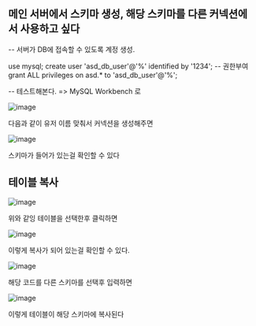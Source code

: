 ## 메인 서버에서 스키마 생성, 해당 스키마를 다른 커넥션에서 사용하고 싶다

-- 서버가 DB에 접속할 수 있도록 계정 생성.

use mysql;
create user 'asd_db_user'@'%' identified by '1234';
-- 권한부여
grant ALL privileges on asd.* to 'asd_db_user'@'%';

-- 테스트해본다. => MySQL Workbench 로

![image](https://github.com/ijd1236/Database/assets/130967884/43f82431-6a93-4eac-83db-5216f4ec2c83)

다음과 같이 유저 이름 맞춰서 커넥션을 생성해주면


![image](https://github.com/ijd1236/Database/assets/130967884/fb817b28-2830-47a1-9351-aa5c87af25a7)

스키마가 들어가 있는걸 확인할 수 있다

## 테이블 복사

![image](https://github.com/ijd1236/Database/assets/130967884/a9413f0f-ff43-46c2-b205-79f1679f6219)

위와 같잉 테이블을 선택한후 클릭하면

![image](https://github.com/ijd1236/Database/assets/130967884/73fceb78-3f14-42b8-9088-570bd99c2350)

이렇게 복사가 되어 있는걸 확인할 수 있다.

![image](https://github.com/ijd1236/Database/assets/130967884/a76637a9-3c89-4788-b37f-d037ecaa4577)

해당 코드를 다른 스키마를 선택후 입력하면

![image](https://github.com/ijd1236/Database/assets/130967884/8e52d477-de51-444f-abe6-ee9499ee79b1)

이렇게 테이블이 해당 스키마에 복사된다


